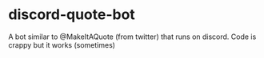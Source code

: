# discord-quote-bot
A bot similar to @MakeItAQuote (from twitter) that runs on discord. Code is crappy but it works (sometimes)
